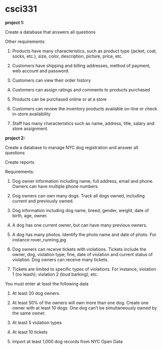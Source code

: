 # csci331
**project 1:**

Create a database that answers all questions

Other requirements:

  1) Products have many characteristics, such as product type (jacket, coat, socks,
etc.), size, color, description, picture, price, etc.
  
  2) Customers have shipping and billing addresses, method of payment, web account
and password.
  
  3) Customers can view their order history
  
  4) Customers can assign ratings and comments to products purchased
  
  5) Products can be purchased online or at a store
  
  6) Customers can review the inventory products available on-line or check in-store
availability
  
  7) Staff has many characteristics such as name, address, title, salary and store
assignment.


**project 2:**

Create a database to manage NYC dog registration and answer all questions

Create reports

Requirements:

  1) Dog owner information including name, full address, email and phone. Owners
can have multiple phone numbers.
  
  2) Dog owners can own many dogs. Track all dogs owned, including current and
previously owned.
  
  3) Dog information including dog name, breed, gender, weight, date of birth, age,
owner.
  
  4) A dog has one current owner, but can have many previous owners.
  
  5) A dog has many photos. Identify the photo name and date of photo. For instance
rover_running.jpg
  
  6) Dog owners can receive tickets with violations. Tickets include the owner, dog,
violation type, fine, date of violation and current status of violation. Dog owners
can receive many tickets.
  
  7) Tickets are limited to specific types of violations. For instance, violation 1 (no
leash); violation 2 (loud barking), etc.

You must enter at least the following data
  
  1) At least 20 dog owners.
  
  2) At least 50% of the owners will own more than one dog. Create one owner with
at least 10 dogs. One dog can’t be simultaneously owned by the same owner.
  
  3) At least 5 violation types
  
  4) At least 10 tickets
  
  5) Import at least 1,000 dog records from NYC Open Data

